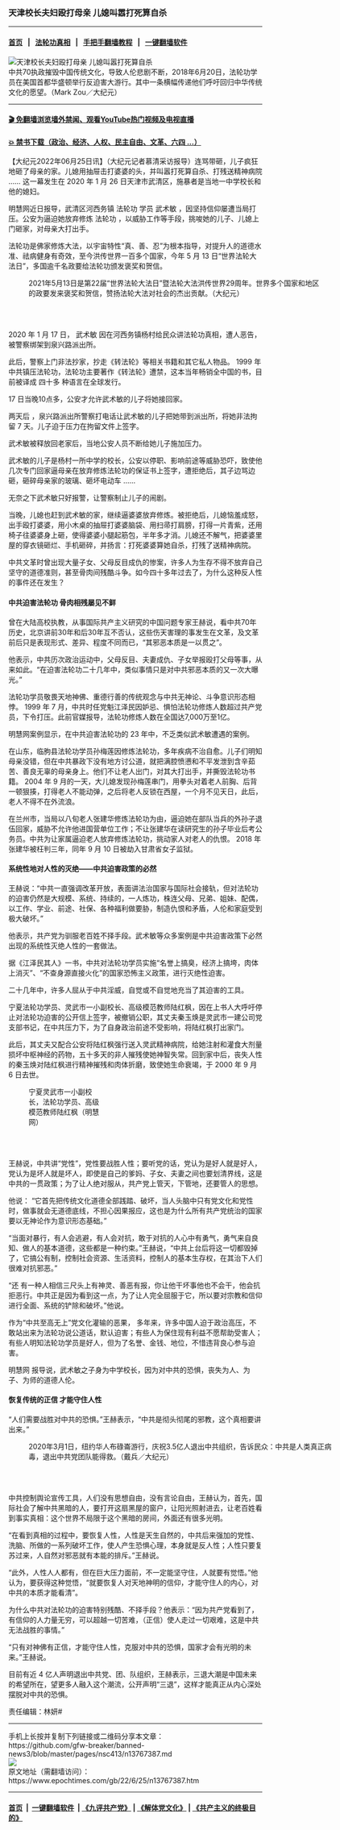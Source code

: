 ### 天津校长夫妇殴打母亲 儿媳叫嚣打死算自杀
------------------------

#### [首页](https://github.com/gfw-breaker/banned-news3/blob/master/README.md) &nbsp;&nbsp;|&nbsp;&nbsp; [法轮功真相](https://github.com/begood0513/basic/blob/master/README.md)  &nbsp;&nbsp;|&nbsp;&nbsp; [手把手翻墙教程](https://github.com/gfw-breaker/guides/wiki)  &nbsp;&nbsp;|&nbsp;&nbsp; [一键翻墙软件](https://github.com/gfw-breaker/nogfw/blob/master/README.md)  



<div><img alt="天津校长夫妇殴打母亲 儿媳叫嚣打死算自杀" class="attachment-djy_600_400 size-djy_600_400 wp-post-image" src="https://i.epochtimes.com/assets/uploads/2022/06/id13767932-1802172328431749-600x400.jpeg"/>
<div class="caption">
 中共70执政摧毁中国传统文化，导致人伦悲剧不断，2018年6月20日，法轮功学员在美国首都华盛顿举行反迫害大游行。其中一条横幅传递他们呼吁回归中华传统文化的愿望。（Mark Zou／大纪元）
</div></div><hr/>

#### [ 🎬  免翻墙浏览墙外禁闻、观看YouTube热门视频及电视直播](https://github.com/gfw-breaker/HelloWorld)

#### [ 💥  禁书下载（政治、经济、人权、民主自由、文革、六四 ...）](https://github.com/gfw-breaker/books/blob/master/README.md)

<div><p>
 【大纪元2022年06月25日讯】（大纪元记者慕清采访报导）连骂带砸，儿子疯狂地砸了母亲的家。儿媳用抽屉击打婆婆的头，并叫嚣打死算自杀、打残送精神病院
 <span class="s1">
  ……
 </span>
 这一幕发生在
 <span class="s1">
  2020
 </span>
 年
 <span class="s1">
  1
 </span>
 月
 <span class="s1">
  26
 </span>
 日天津市武清区，施暴者是当地一中学校长和他的媳妇。
</p>
<p class="p1">
 明慧网近日报导，武清区河西务镇
 <ok href="https://www.epochtimes.com/gb/tag/%E6%B3%95%E8%BD%AE%E5%8A%9F.html">
  法轮功
 </ok>
 学员
 <ok href="https://www.epochtimes.com/gb/tag/%E6%AD%A6%E6%9C%AF%E6%95%8F.html">
  武术敏
 </ok>
 ，因坚持信仰屡遭当局打压。公安为逼迫她放弃修炼
 <ok href="https://www.epochtimes.com/gb/tag/%E6%B3%95%E8%BD%AE%E5%8A%9F.html">
  法轮功
 </ok>
 ，以威胁工作等手段，挑唆她的儿子、儿媳上门砸家，对母亲大打出手。
</p>
<p class="p1">
 法轮功是佛家修炼大法，以宇宙特性“真、善、忍”为根本指导，对提升人的道德水准、祛病健身有奇效，至今洪传世界一百多个国家，今年
 <span class="s1">
  5
 </span>
 月
 <span class="s1">
  13
 </span>
 日“世界法轮大法日”，多国逾千名政要给法轮功颁发褒奖和贺信。
</p>
<div class="__ig-alignCenter" data-block="true" data-editor="ig_static" data-offset-key="a7nn-0-0">
 <div class="public-DraftStyleDefault-block public-DraftStyleDefault-ltr" data-offset-key="a7nn-0-0">
  <figure aria-describedby="caption-attachment-13767404" class="wp-caption aligncenter" id="attachment_13767404" style="width: 590px">
   <ok href="https://i.epochtimes.com/assets/uploads/2022/06/id13767404-55418315_1620931503817.jpeg" target="_blank">
    <img alt="" class="wp-image-13767404" src="https://i.epochtimes.com/assets/uploads/2022/06/id13767404-55418315_1620931503817-600x400.jpeg"/>
   </ok>
   <br/><figcaption class="wp-caption-text" id="caption-attachment-13767404">
    2021年5月13日是第22届“世界法轮大法日”暨法轮大法洪传世界29周年。世界多个国家和地区的政要发来褒奖和贺信，赞扬法轮大法对社会的杰出贡献。（大纪元）
   </figcaption><br/>
  </figure><br/>
 </div>
</div>
<p class="p1">
 <span class="s1">
  2020
 </span>
 年
 <span class="s1">
  1
 </span>
 月
 <span class="s1">
  17
 </span>
 日，
 <ok href="https://www.epochtimes.com/gb/tag/%E6%AD%A6%E6%9C%AF%E6%95%8F.html">
  武术敏
 </ok>
 因在河西务镇杨村给民众讲法轮功真相，遭人恶告，被警察绑架到泉兴路派出所。
</p>
<p class="p1">
 此后，警察上门非法抄家，抄走《转法轮》等相关书籍和其它私人物品。
 <span class="s1">
  1999
 </span>
 年中共镇压法轮功，法轮功主要著作《转法轮》遭禁，这本当年畅销全中国的书，目前被译成
 <span class="s1">
  四十多
 </span>
 种语言在全球发行。
</p>
<p class="p1">
 <span class="s1">
  17
 </span>
 日当晚10点多，公安才允许武术敏的儿子将她接回家。
</p>
<p class="p1">
 <span class="s2">
  两天后
 </span>
 ，泉兴路派出所警察打电话让武术敏的儿子把她带到派出所，将她非法拘留
 <span class="s1">
  7
 </span>
 天。儿子迫于压力在拘留文件上签字。
</p>
<p class="p1">
 武术敏被释放回老家后，当地公安人员不断给她儿子施加压力。
</p>
<p class="p1">
 武术敏的儿子是杨村一所中学的校长，公安以停职、影响前途等威胁恐吓，致使他几次专门回家逼母亲在放弃修炼法轮功的保证书上签字，遭拒绝后，其子边骂边砸，砸碎母亲家的玻璃、砸坏电动车
 <span class="s1">
  ……
 </span>
</p>
<p class="p1">
 无奈之下武术敏只好报警，让警察制止儿子的闹剧。
</p>
<p class="p1">
 当晚，儿媳也赶到武术敏的家，继续逼婆婆放弃修炼。被拒绝后，儿媳恼羞成怒，出手殴打婆婆，用小木桌的抽屉打婆婆脑袋、用扫帚打肩膀，打得一片青紫，还用椅子往婆婆身上砸，使得婆婆小腿起筋包，半年多才消。儿媳还不解气，把婆婆里屋的穿衣镜砸烂、手机砸碎，并扬言：打死婆婆算她自杀，打残了送精神病院。
</p>
<p>
 中共文革时曾出现大量子女、父母反目成仇的惨案，许多人为生存不得不放弃自己坚守的道德准则，甚至骨肉间残酷斗争。如今四十多年过去了，为什么这种反人性的事件还在发生？
</p>
<h4 class="p1">
 中共迫害法轮功 骨肉相残屡见不鲜
</h4>
<p>
 曾在大陆高校执教，从事国际共产主义研究的中国问题专家王赫说，看中共70年历史，北京讲前30年和后30年互不否认，这些伤天害理的事发生在文革，及文革前后只是表现形式、差异、程度不同而已，“其邪恶本质是一以贯之”。
</p>
<p>
 他表示，中共历次政治运动中，父母反目、夫妻成仇、子女举报殴打父母等事，从来如此。“在迫害法轮功二十几年中，类似事情只是对中共邪恶本质的又一次大曝光。”
</p>
<p class="p1">
 法轮功学员敬畏天地神佛、重德行善的传统观念与中共无神论、斗争意识形态相悖。
 <span class="s1">
  1999
 </span>
 年
 <span class="s1">
  7
 </span>
 月，中共时任党魁江泽民因妒忌、惧怕法轮功修炼人数超过共产党员，下令打压。此前官媒报导，法轮功修炼人数在全国达7,000万至1亿。
</p>
<p class="p1">
 明慧网案例显示，在中共迫害法轮功的
 <span class="s1">
  23
 </span>
 年中，不乏类似武术敏遭遇的案例。
</p>
<p class="p1">
 在山东，临朐县法轮功学员孙梅莲因修炼法轮功，多年疾病不治自愈。儿子们明知母亲没错，但在中共暴政下没有地方讨公道，就把满腔愤懑和不平发泄到含辛茹苦、善良无辜的母亲身上。他们不让老人出门，对其大打出手，并撕毁法轮功书籍。
 <span class="s1">
  2004
 </span>
 年
 <span class="s1">
  9
 </span>
 月的一天，大儿媳发现孙梅莲串门，用拳头对着老人前胸、后背一顿狠揍，打得老人不能动弹，之后将老人反锁在西屋，一个月不见天日，此后，老人不得不在外流浪。
</p>
<p class="p1">
 在兰州市，当局以八旬老人张建华修炼法轮功为由，逼迫她在部队当兵的外孙子退伍回家，威胁不允许他进国营单位工作；不让张建华在读研究生的孙子毕业后考公务员。中共为让家属逼迫老人放弃修炼法轮功，挑动家人对老人的仇恨。
 <span class="s1">
  2018
 </span>
 年张建华被枉判三年，同年
 <span class="s1">
  9
 </span>
 月
 <span class="s1">
  10
 </span>
 日被劫入甘肃省女子监狱。
</p>
<h4 class="p1">
 系统性地对人性的灭绝——中共迫害政策的必然
</h4>
<p class="p1">
 王赫说：“中共一直强调改革开放，表面讲法治国家与国际社会接轨，但对法轮功的迫害仍然是大规模、系统、持续的，一人炼功，株连父母、兄弟、姐妹、配偶，以工作、学业、前途、社保、各种福利做要胁，制造仇恨和矛盾，人伦和家庭受到极大破坏。”
</p>
<p class="p1">
 他表示，共产党为驯服老百姓不择手段。武术敏等众多案例是中共迫害政策下必然出现的系统性灭绝人性的一套做法。
</p>
<p class="p1">
 据《江泽民其人》一书，中共对法轮功学员实施“名誉上搞臭，经济上搞垮，肉体上消灭”、“不查身源直接火化”的国家恐怖主义政策，进行灭绝性迫害。
</p>
<p class="p1">
 二十几年中，许多人屈从于中共淫威，自觉或不自觉地充当了其迫害的工具。
</p>
<p class="p1">
 宁夏法轮功学员、灵武市一小副校长、高级模范教师陆红枫，因在上书人大呼吁停止对法轮功迫害的公开信上签字，被撤销公职，其丈夫秦玉焕是灵武市一建公司党支部书记，在中共压力下，为了自身政治前途不受影响，将陆红枫打出家门。
</p>
<p class="p1">
 此后，其丈夫又配合公安将陆红枫强行送入灵武精神病院，给她注射和灌食大剂量损坏中枢神经的药物，五十多天的非人摧残使她神智失常。回到家中后，丧失人性的秦玉焕对陆红枫进行精神摧残和肉体折磨，致使她生命衰竭，于
 <span class="s1">
  2000
 </span>
 年
 <span class="s1">
  9
 </span>
 月
 <span class="s1">
  6
 </span>
 日去世。
</p>
<figure aria-describedby="caption-attachment-13767405" class="wp-caption aligncenter" id="attachment_13767405" style="width: 153px">
 <ok href="https://i.epochtimes.com/assets/uploads/2022/06/id13767405-2020-4-17-i085120_01.jpeg" target="_blank">
  <img alt="" class="wp-image-13767405" src="https://i.epochtimes.com/assets/uploads/2022/06/id13767405-2020-4-17-i085120_01.jpeg"/>
 </ok>
 <br/><figcaption class="wp-caption-text" id="caption-attachment-13767405">
  宁夏灵武市一小副校长，法轮功学员、高级模范教师陆红枫（明慧网）
 </figcaption><br/>
</figure><br/>
<p class="p1">
 王赫说，中共讲“党性”，党性要战胜人性；要听党的话，党认为是好人就是好人，党认为是坏人就是坏人，即使是自己的爹妈、子女、夫妻之间也要划清界线，这是中共的一贯政策；为了让人绝对服从，共产党上管天，下管地，还要管人的思想。
</p>
<p class="p1">
 <span class="s1">
  他说：
 </span>
 “它首先把传统文化道德全部践踏、破坏，当人头脑中只有党文化和党性时，做事就会无道德底线，不担心因果报应，这也是为什么所有共产党统治的国家要以无神论作为意识形态基础。”
</p>
<p class="p1">
 “当面对暴行，有人会逃避，有人会对抗，敢于对抗的人心中有勇气，勇气来自良知、做人的基本道德，这些都是一种约束。”王赫说，“中共上台后将这一切都毁掉了，它搞公有制，控制社会资源、生活资料，控制人的基本生存权，在其治下人们很难对抗邪恶。”
</p>
<p class="p1">
 <span class="s1">
  “还
 </span>
 有一种人相信三尺头上有神灵、善恶有报，你让他干坏事他也不会干，他会抗拒恶行。中共正是因为看到这一点，为了让人完全屈服于它，所以要对宗教和信仰进行全面、系统的铲除和破坏。”他说。
</p>
<p class="p1">
 <span class="s1">
  作为“中共至高无上”党文化灌输的恶果，
 </span>
 多年来，许多中国人迫于政治高压，不敢站出来为法轮功说公道话，默认迫害；有些人为保住现有利益不愿帮助受害人；有些人明知法轮功学员是好人，但为了名誉、金钱、地位，不惜违背良心参与迫害。
</p>
<p class="p1">
 <span class="s1">
  明慧网
 </span>
 报导说，武术敏之子身为中学校长，因为对中共的恐惧，丧失为人、为子、为师的道德人伦。
</p>
<h4 class="p1">
 恢复传统的正信 才能守住人性
</h4>
<p class="p1">
 “人们需要战胜对中共的恐惧。”王赫表示，“中共是彻头彻尾的邪教，这个真相要讲出来。”
</p>
<figure aria-describedby="caption-attachment-13767926" class="wp-caption aligncenter" id="attachment_13767926" style="width: 627px">
 <ok href="https://i.epochtimes.com/assets/uploads/2022/06/id13767926-150376-450x300.jpeg" target="_blank">
  <img alt="" class="wp-image-13767926" src="https://i.epochtimes.com/assets/uploads/2022/06/id13767926-150376-450x300.jpeg"/>
 </ok>
 <br/><figcaption class="wp-caption-text" id="caption-attachment-13767926">
  2020年3月1日，纽约华人布碌崙游行，庆祝3.5亿人退出中共组织，告诉民众：中共是人类真正病毒，退出中共党团队能得救。（戴兵／大纪元）
 </figcaption><br/>
</figure><br/>
<p class="p1">
 中共控制舆论宣传工具，人们没有思想自由，没有言论自由，王赫认为，首先，国际社会了解中共黑暗的人，要打开这扇黑屋的窗户，让阳光照射进去，让老百姓看到事实真相：这个世界不局限于这个黑暗的房间，外面还有很多光明。
</p>
<p class="p1">
 “在看到真相的过程中，要恢复人性，人性是天生自然的，中共后来强加的党性、洗脑、所做的一系列破坏工作，使人产生恐惧心理，本身就是反人性；人性只要复苏过来，人自然对邪恶就有本能的排斥。”王赫说。
</p>
<p class="p1">
 “此外，人性人人都有，但在巨大压力面前，不一定能坚守住，人就要有觉悟。”他认为，要获得这种觉悟，“就要恢复人对天地神明的信仰，才能守住人的内心，对中共的本质才能看清”。
</p>
<p class="p1">
 为什么中共对法轮功的迫害特别残酷、不择手段？他表示：“因为共产党看到了，有信仰的人力量无穷，可以超越一切苦难，（正信）使人走过一切艰难，这是中共无法战胜的事情。”
</p>
<p class="p1">
 “只有对神佛有正信，才能守住人性，克服对中共的恐惧，国家才会有光明的未来。”王赫说。
</p>
<p class="p1">
 目前有近
 <span class="s1">
  4
 </span>
 亿人声明退出中共党、团、队组织，王赫表示，三退大潮是中国未来的希望所在，望更多人融入这个潮流，公开声明“三退”，这样才能真正从内心深处摆脱对中共的恐惧。
</p>
<p>
 责任编辑：林妍#
</p>
</div>
<hr/>
手机上长按并复制下列链接或二维码分享本文章：<br/>
https://github.com/gfw-breaker/banned-news3/blob/master/pages/nsc413/n13767387.md <br/>
<a href='https://github.com/gfw-breaker/banned-news3/blob/master/pages/nsc413/n13767387.md'><img src='https://github.com/gfw-breaker/banned-news3/blob/master/pages/nsc413/n13767387.md.png'/></a> <br/>
原文地址（需翻墙访问）：https://www.epochtimes.com/gb/22/6/25/n13767387.htm


------------------------
#### [首页](https://github.com/gfw-breaker/banned-news3/blob/master/README.md) &nbsp;|&nbsp; [一键翻墙软件](https://github.com/gfw-breaker/nogfw/blob/master/README.md) &nbsp;| [《九评共产党》](https://github.com/gfw-breaker/9ping.md/blob/master/README.md#九评之一评共产党是什么) | [《解体党文化》](https://github.com/gfw-breaker/jtdwh.md/blob/master/README.md) | [《共产主义的终极目的》](https://github.com/gfw-breaker/gczydzjmd.md/blob/master/README.md)


<img src='http://gfw-breaker.win/banned-news3/pages/nsc413/n13767387.md' width='0px' height='0px'/>